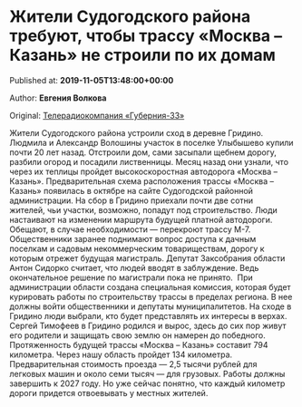 
# Жители Судогодского района требуют, чтобы трассу «Москва – Казань» не строили по их домам

Published at: **2019-11-05T13:48:00+00:00**

Author: **Евгения Волкова**

Original: [Телерадиокомпания «Губерния-33»](http://trc33.ru/news/news-day/zhiteli-sudogodskogo-rayona-trebuyut-chtoby-trassu-moskva-kazan-ne-stroili-po-ikh-domam-/)

Жители Судогодского района устроили сход в деревне Гридино. Людмила и Александр Волошины участок в поселке Улыбышево купили почти 20 лет назад. Отстроили дом, сами засыпали щебнем дорогу, разбили огород и посадили лиственницы. Месяц назад они узнали, что через их теплицы пройдет высокоскоростная автодорога «Москва – Казань».
Предварительная схема расположения трассы «Москва – Казань» появилась в октябре на сайте Судогодской районной администрации. На сбор в Гридино приехали почти две сотни жителей, чьи участки, возможно, попадут под строительство. Люди настаивают на изменении маршрута будущей платной автодороги. Обещают, в случае необходимости — перекроют трассу М-7. 
Общественники заранее поднимают вопрос доступа к дачным поселкам и садовым некоммерческим товариществам, дорогу к которым отрежет будущая магистраль.
Депутат Заксобрания области Антон Сидорко считает, что людей вводят в заблуждение. Ведь окончательное решение по магистрали пока не принято. 
При администрации области создана специальная комиссия, которая будет курировать работы по строительству трассы в пределах региона. В нее должны войти общественники и депутаты муниципалитетов. На сходе в Гридино люди выбрали, кто будет представлять их интересы в верхах. Сергей Тимофеев в Гридино родился и вырос, здесь до сих пор живут его родители и защищать свою землю он намерен до победного.  
Протяженность будущей трассы «Москва – Казань» составит 794 километра. Через нашу область пройдет 134 километра. Предварительная стоимость проезда — 2,5 тысячи рублей для легковых машин и около семи тысяч — для грузовых. Работы должны завершить к 2027 году. Но уже сейчас понятно, что каждый километр дороги придется отвоевывать у местных жителей.
